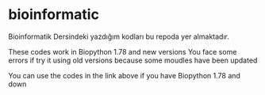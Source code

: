 # bioinformatic
Bioinformatik Dersindeki yazdığım kodları bu repoda yer almaktadır.


These codes work in Biopython 1.78 and new versions
You face some errors if try it using old versions because some moudles have been updated 

You can use the codes in the link above if you have Biopython 1.78 and down 


